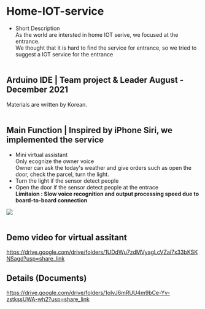 # Home-IOT-service
* Short Description<br/>
As the world are intersted in home IOT serive, we focused at the entrance.<br/>
We thought that it is hard to find the service for entrance, so we tried to suggest a IOT service for the entrance<br/><br/>

## Arduino IDE | Team project & Leader   August - December 2021 
Materials are written by Korean.<br/><br/>


## Main Function | Inspired by iPhone Siri, we implemented the service<br/>
- Mini virtual assistant <br/>
 Only ecognize the owner voice<br/>
 Owner can ask the today's weather and give orders such as open the door, check the parcel, turn the light.<br/>
- Turn the light if the sensor detect people <br/>
- Open the door if the sensor detect people at the entrace<br/>
**Limitaion : Slow voice recognition and output processing speed due to board-to-board connection**

<image src="image.jpg"><br/><br/>

## Demo video for virtual assitant<br/>
https://drive.google.com/drive/folders/1UDdWu7zdMVyagLcVZai7x33bKSKNSagd?usp=share_link<br/>

## Details (Documents)
https://drive.google.com/drive/folders/1oIvJ6mRUU4m9bCe-Yv-zstkssUWA-wh2?usp=share_link<br/>